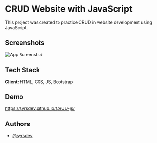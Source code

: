 
# CRUD Website with JavaScript

This project was created to practice CRUD in website development using JavaScript.


## Screenshots

![App Screenshot](https://via.placeholder.com/468x300?text=App+Screenshot+Here)


## Tech Stack

**Client:** HTML, CSS, JS, Bootstrap


## Demo

https://syrsdev.github.io/CRUD-js/


## Authors

- [@syrsdev](https://www.github.com/syrsdev)

